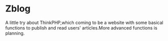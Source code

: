 # Zblog
A little try about ThinkPHP,which coming to be a website with some basical functions to publish and read users' articles.More advanced functions is planning.
